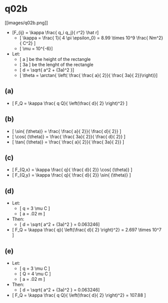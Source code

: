 # q02b

[[images/q02b.png]]

* \[F_{ij} = \kappa \frac{ q_i q_j}{ r^2} \hat r\]
  * \[ \kappa = \frac{ 1}{ 4 \pi \epsilon_0} = 8.99 \times 10^9 \frac{ Nm^2}{ C^2} \]
  * \[ \mu = 10^{-6}\]
* Let:
  * \[ a \] be the height of the rectangle
  * \[ 3a \] be the lenght of the rectangle
  * \[ d = \sqrt{ a^2 + (3a)^2 }\]
  * \[ \theta = \arctan{ \left( \frac{ \frac{ a}{ 2}}{ \frac{ 3a}{ 2}}\right)}\]

## (a)
* \[ F_Q = \kappa \frac{ q Q}{ \left(\frac{ d}{ 2} \right)^2} \]

## (b)
* \[ \sin{ (\theta)} = \frac{ \frac{ a}{ 2}}{ \frac{ d}{ 2}} \]
* \[ \cos{ (\theta)} = \frac{ \frac{ 3a}{ 2}}{ \frac{ d}{ 2}} \]
* \[ \tan{ (\theta)} = \frac{ \frac{ a}{ 2}}{ \frac{ 3a}{ 2}} \]

## (c)
* \[ F_{Q,x} = \kappa \frac{ q}{ \frac{ d}{ 2}} \cos{ (\theta)} \]
* \[ F_{Q,y} = \kappa \frac{ q}{ \frac{ d}{ 2}} \sin{ (\theta)} \]

## (d)
* Let:
  * \[ q = 3 \mu C \]
  * \[ a = .02 m \]
* Then: 
  * \[ d = \sqrt{ a^2 + (3a)^2 } = 0.063246\]
* \[ F_Q = \kappa \frac{ q}{ \left(\frac{ d}{ 2} \right)^2} =  2.697 \times 10^7 \]

## (e)
* Let:
  * \[ q = 3 \mu C \]
  * \[ Q = 4 \mu C \]
  * \[ a = .02 m \]
* Then: 
  * \[ d = \sqrt{ a^2 + (3a)^2 } = 0.063246\]
* \[ F_Q = \kappa \frac{ q Q}{ \left(\frac{ d}{ 2} \right)^2} =  107.88 \]